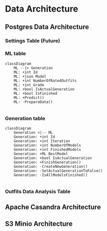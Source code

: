 # Data Architecture

## Postgres Data Architecture

### Settings Table (Future)

### ML table

```mermaid
classDiagram
    ML --|> Generation
    ML: +int Id
    ML: +json Model
    ML: +int NumberOfRatedOutfits
    ML: +int Grade
    ML: +bool IsActualGeneration
    ML: +bool IsFinished
    ML: +Predict()
    ML: -PrepareData()
    
```

### Generation table

```mermaid
classDiagram 
    Generation <|-- ML
    Generation: +int Id
    Generation: +int Iteration
    Generation: +int NumberOfModels
    Generation: +int FinishedModels
    Generation: +ML BestModel
    Generation: +bool IsActualGeneration
    Generation: +FinishGeneration()
    Generation: -CreateNewGeneration()
    Generation: -SetActualGenerationToFalse()
    Generation: -IsAllModelsFinished()
    
```

### Outfits Data Analysis Table

## Apache Casandra Architecture

## S3 Minio Architecture